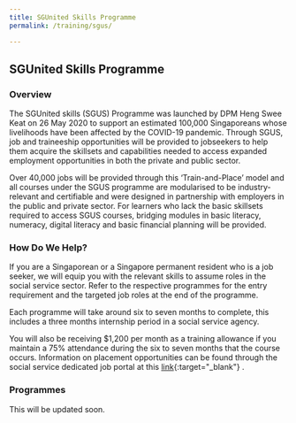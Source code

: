 ```yaml
---
title: SGUnited Skills Programme
permalink: /training/sgus/

---
```


## SGUnited Skills Programme

### Overview

The SGUnited skills (SGUS) Programme was launched by DPM Heng Swee Keat on 26 May 2020 to support an estimated 100,000 Singaporeans whose livelihoods have been affected by the COVID-19 pandemic. Through SGUS, job and traineeship opportunities will be provided to jobseekers to help them acquire the skillsets and capabilities needed to access expanded employment opportunities in both the private and public sector.

Over 40,000 jobs will be provided through this ‘Train-and-Place’ model and all courses under the SGUS programme are modularised to be industry-relevant and certifiable and were designed in partnership with employers in the public and private sector. For learners who lack the basic skillsets required to access SGUS courses, bridging modules in basic literacy, numeracy, digital literacy and basic financial planning will be provided.

### How Do We Help?

If you are a Singaporean or a Singapore permanent resident who is a job seeker, we will equip you with the relevant skills to assume roles in the social service sector. Refer to the respective programmes for the entry requirement and the targeted job roles at the end of the programme.

Each programme will take around six to seven months to complete, this includes a three months internship period in a social service agency.  


You will also be receiving $1,200 per month as a training allowance if you maintain a 75% attendance during the six to seven months that the course occurs. Information on placement opportunities can be found through the social service dedicated job portal at this [link](https://www.ncss.gov.sg/Social-Service-Tribe/Careers/Careers-Guide){:target="_blank"}   .

### Programmes

This will be updated soon.

